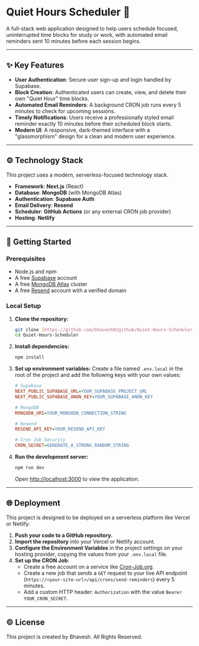 # Quiet Hours Scheduler 🤫

A full-stack web application designed to help users schedule focused, uninterrupted time blocks for study or work, with automated email reminders sent 10 minutes before each session begins.



---

## ✨ Key Features

- **User Authentication**: Secure user sign-up and login handled by Supabase.
- **Block Creation**: Authenticated users can create, view, and delete their own "Quiet Hour" time blocks.
- **Automated Email Reminders**: A background CRON job runs every 5 minutes to check for upcoming sessions.
- **Timely Notifications**: Users receive a professionally styled email reminder exactly 10 minutes before their scheduled block starts.
- **Modern UI**: A responsive, dark-themed interface with a "glassmorphism" design for a clean and modern user experience.

---

## ⚙️ Technology Stack

This project uses a modern, serverless-focused technology stack.

- **Framework**: **Next.js** (React)
- **Database**: **MongoDB** (with MongoDB Atlas)
- **Authentication**: **Supabase Auth**
- **Email Delivery**: **Resend**
- **Scheduler**: **GitHub Actions** (or any external CRON job provider)
- **Hosting**: **Netlify**

---

## 🚀 Getting Started

### Prerequisites

- Node.js and npm
- A free [Supabase](https://supabase.com) account
- A free [MongoDB Atlas](https://www.mongodb.com/cloud/atlas) cluster
- A free [Resend](https://resend.com) account with a verified domain

### Local Setup

1.  **Clone the repository:**
    ```bash
    git clone [https://github.com/bhavesh02github/Quiet-Hours-Scheduler.git](https://github.com/bhavesh02github/Quiet-Hours-Scheduler.git)
    cd Quiet-Hours-Scheduler
    ```

2.  **Install dependencies:**
    ```bash
    npm install
    ```

3.  **Set up environment variables:**
    Create a file named `.env.local` in the root of the project and add the following keys with your own values:
    ```ini
    # Supabase
    NEXT_PUBLIC_SUPABASE_URL=YOUR_SUPABASE_PROJECT_URL
    NEXT_PUBLIC_SUPABASE_ANON_KEY=YOUR_SUPABASE_ANON_KEY

    # MongoDB
    MONGODB_URI=YOUR_MONGODB_CONNECTION_STRING

    # Resend
    RESEND_API_KEY=YOUR_RESEND_API_KEY

    # Cron Job Security
    CRON_SECRET=GENERATE_A_STRONG_RANDOM_STRING
    ```

4.  **Run the development server:**
    ```bash
    npm run dev
    ```
    Open [http://localhost:3000](http://localhost:3000) to view the application.

---

## 🌐 Deployment

This project is designed to be deployed on a serverless platform like Vercel or Netlify.

1.  **Push your code to a GitHub repository.**
2.  **Import the repository** into your Vercel or Netlify account.
3.  **Configure the Environment Variables** in the project settings on your hosting provider, copying the values from your `.env.local` file.
4.  **Set up the CRON Job**:
    -   Create a free account on a service like [Cron-Job.org](https://cron-job.org).
    -   Create a new job that sends a `GET` request to your live API endpoint (`https://<your-site-url>/api/crons/send-reminders`) every 5 minutes.
    -   Add a custom HTTP header: `Authorization` with the value `Bearer YOUR_CRON_SECRET`.

---

## © License

This project is created by Bhavesh. All Rights Reserved.
